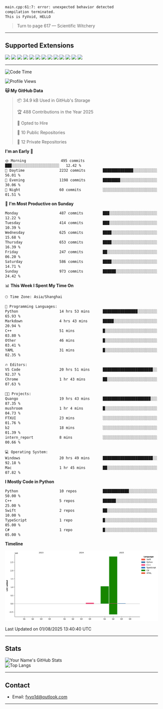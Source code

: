 ```
main.cpp:61:7: error: unexpected behavior detected
compilation terminated.
This is FyVoid, HELLO
```

> Turn to page 617 — Scientific Witchery

---

## Supported Extensions

<p align="left">
  <img src="https://cdn.jsdelivr.net/gh/devicons/devicon/icons/cplusplus/cplusplus-original.svg" height="40" />
  <img src="https://cdn.jsdelivr.net/gh/devicons/devicon/icons/csharp/csharp-original.svg" height="40" />
  <img src="https://cdn.jsdelivr.net/gh/devicons/devicon/icons/python/python-original.svg" height="40" />
  <img src="https://cdn.jsdelivr.net/gh/devicons/devicon/icons/swift/swift-original.svg" height="40" />
  <img src="https://cdn.jsdelivr.net/gh/devicons/devicon/icons/git/git-original.svg" height="40" />
  <img src="https://cdn.jsdelivr.net/gh/devicons/devicon/icons/docker/docker-original.svg" height="40" />
  <img src="https://cdn.jsdelivr.net/gh/devicons/devicon/icons/vscode/vscode-original.svg" height="40" />
  <img src="https://www.vulkan.org/user/themes/vulkan/images/logo/vulkan-logo.svg" height="40" />
  <img src="https://cdn.jsdelivr.net/gh/devicons/devicon/icons/opengl/opengl-original.svg" height="40" />
  <img src="https://cdn.jsdelivr.net/gh/devicons/devicon/icons/pytorch/pytorch-original.svg" height="40" />
  <img src="https://cdn.jsdelivr.net/gh/devicons/devicon/icons/unity/unity-original.svg" height="40" />
  <img src="https://cdn.jsdelivr.net/gh/devicons/devicon/icons/unrealengine/unrealengine-original.svg" height="40" />
  <img src="https://cdn.jsdelivr.net/gh/devicons/devicon/icons/cmake/cmake-original.svg" height="40" />
</p>


---

<!--START_SECTION:waka-->
![Code Time](http://img.shields.io/badge/Code%20Time-302%20hrs-blue)

![Profile Views](http://img.shields.io/badge/Profile%20Views-2-blue)

**🐱 My GitHub Data** 

> 📦 34.9 kB Used in GitHub's Storage 
 > 
> 🏆 488 Contributions in the Year 2025
 > 
> 💼 Opted to Hire
 > 
> 📜 10 Public Repositories 
 > 
> 🔑 12 Private Repositories 
 > 
**I'm an Early 🐤** 

```text
🌞 Morning                495 commits         ███░░░░░░░░░░░░░░░░░░░░░░   12.42 % 
🌆 Daytime                2232 commits        ██████████████░░░░░░░░░░░   56.01 % 
🌃 Evening                1198 commits        ████████░░░░░░░░░░░░░░░░░   30.06 % 
🌙 Night                  60 commits          ░░░░░░░░░░░░░░░░░░░░░░░░░   01.51 % 
```
📅 **I'm Most Productive on Sunday** 

```text
Monday                   487 commits         ███░░░░░░░░░░░░░░░░░░░░░░   12.22 % 
Tuesday                  414 commits         ███░░░░░░░░░░░░░░░░░░░░░░   10.39 % 
Wednesday                625 commits         ████░░░░░░░░░░░░░░░░░░░░░   15.68 % 
Thursday                 653 commits         ████░░░░░░░░░░░░░░░░░░░░░   16.39 % 
Friday                   247 commits         ██░░░░░░░░░░░░░░░░░░░░░░░   06.20 % 
Saturday                 586 commits         ████░░░░░░░░░░░░░░░░░░░░░   14.71 % 
Sunday                   973 commits         ██████░░░░░░░░░░░░░░░░░░░   24.42 % 
```


📊 **This Week I Spent My Time On** 

```text
🕑︎ Time Zone: Asia/Shanghai

💬 Programming Languages: 
Python                   14 hrs 53 mins      ████████████████░░░░░░░░░   65.93 % 
Markdown                 4 hrs 43 mins       █████░░░░░░░░░░░░░░░░░░░░   20.94 % 
C++                      51 mins             █░░░░░░░░░░░░░░░░░░░░░░░░   03.80 % 
Other                    46 mins             █░░░░░░░░░░░░░░░░░░░░░░░░   03.41 % 
YAML                     31 mins             █░░░░░░░░░░░░░░░░░░░░░░░░   02.35 % 

🔥 Editors: 
VS Code                  20 hrs 51 mins      ███████████████████████░░   92.37 % 
Chrome                   1 hr 43 mins        ██░░░░░░░░░░░░░░░░░░░░░░░   07.63 % 

🐱‍💻 Projects: 
Quango                   19 hrs 43 mins      ██████████████████████░░░   87.35 % 
mushroom                 1 hr 4 mins         █░░░░░░░░░░░░░░░░░░░░░░░░   04.73 % 
FTXUI                    23 mins             ░░░░░░░░░░░░░░░░░░░░░░░░░   01.76 % 
b2                       18 mins             ░░░░░░░░░░░░░░░░░░░░░░░░░   01.39 % 
intern_report            8 mins              ░░░░░░░░░░░░░░░░░░░░░░░░░   00.66 % 

💻 Operating System: 
Windows                  20 hrs 49 mins      ███████████████████████░░   92.18 % 
Mac                      1 hr 45 mins        ██░░░░░░░░░░░░░░░░░░░░░░░   07.82 % 
```

**I Mostly Code in Python** 

```text
Python                   10 repos            ████████████░░░░░░░░░░░░░   50.00 % 
C++                      5 repos             ██████░░░░░░░░░░░░░░░░░░░   25.00 % 
Swift                    2 repos             ██░░░░░░░░░░░░░░░░░░░░░░░   10.00 % 
TypeScript               1 repo              █░░░░░░░░░░░░░░░░░░░░░░░░   05.00 % 
C#                       1 repo              █░░░░░░░░░░░░░░░░░░░░░░░░   05.00 % 
```



**Timeline**

![Lines of Code chart](https://raw.githubusercontent.com/FyVoid/FyVoid/main/assets/bar_graph.png)


 Last Updated on 01/08/2025 13:40:40 UTC
<!--END_SECTION:waka-->

---

## Stats

![Your Name's GitHub Stats](https://github-readme-stats.vercel.app/api?username=fyvoid&show_icons=true&theme=tokyonight)  
![Top Langs](https://github-readme-stats.vercel.app/api/top-langs/?username=fyvoid&layout=compact&theme=tokyonight)

---

## Contact

- Email: [fyvo1d@outlook.com](fyvo1d@outlook.com)  

---

